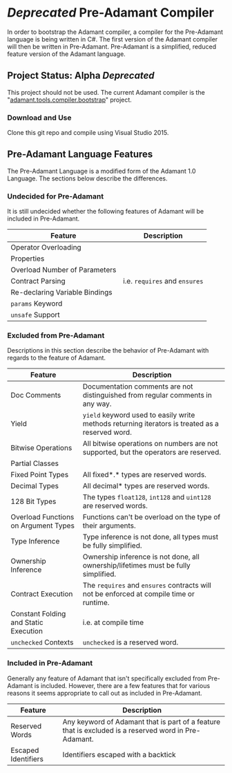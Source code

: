 # *Deprecated* Pre-Adamant Compiler

In order to bootstrap the Adamant compiler, a compiler for the Pre-Adamant language is being written in C#.  The first version of the Adamant compiler will then be written in Pre-Adamant.  Pre-Adamant is a simplified, reduced feature version of the Adamant language.

## Project Status: Alpha *Deprecated*

This project should not be used. The current Adamant compiler is the "[adamant.tools.compiler.bootstrap](https://github.com/adamant/adamant.tools.compiler.bootstrap)" project.

### Download and Use

Clone this git repo and compile using Visual Studio 2015.

## Pre-Adamant Language Features

The Pre-Adamant Language is a modified form of the Adamant 1.0 Language.  The sections below describe the differences.

### Undecided for Pre-Adamant

It is still undecided whether the following features of Adamant will be included in Pre-Adamant.

| Feature                        | Description                   |
| ------------------------------ | ----------------------------- |
| Operator Overloading           |
| Properties                     |
| Overload Number of Parameters  |
| Contract Parsing               | i.e. `requires` and `ensures` |
| Re-declaring Variable Bindings |
| `params` Keyword               |
| `unsafe` Support               |

### Excluded from Pre-Adamant

Descriptions in this section describe the behavior of Pre-Adamant with regards to the feature of Adamant.

| Feature                               | Description                                                                                     |
| ------------------------------------- | ----------------------------------------------------------------------------------------------- |
| Doc Comments                          | Documentation comments are not distinguished from regular comments in any way.                  |
| Yield                                 | `yield` keyword used to easily write methods returning iterators is treated as a reserved word. |
| Bitwise Operations                    | All bitwise operations on numbers are not supported, but the operators are reserved.            |
| Partial Classes                       |
| Fixed Point Types                     | All fixed*.* types are reserved words.                                                          |
| Decimal Types                         | All decimal* types are reserved words.                                                          |
| 128 Bit Types                         | The types `float128`, `int128` and `uint128` are reserved words.                                |
| Overload Functions on Argument Types  | Functions can't be overload on the type of their arguments.                                     |
| Type Inference                        | Type inference is not done, all types must be fully simplified.                                 |
| Ownership Inference                   | Ownership inference is not done, all ownership/lifetimes must be fully simplified.              |
| Contract Execution                    | The `requires` and `ensures` contracts will not be enforced at compile time or runtime.         |
| Constant Folding and Static Execution | i.e. at compile time                                                                            |
| `unchecked` Contexts                  | `unchecked` is a reserved word.                                                                 |

### Included in Pre-Adamant

Generally any feature of Adamant that isn't specifically excluded from Pre-Adamant is included.  However, there are a few features that for various reasons it seems appropriate to call out as included in Pre-Adamant.

| Feature             | Description                                                                                          |
| ------------------- | ---------------------------------------------------------------------------------------------------- |
| Reserved Words      | Any keyword of Adamant that is part of a feature that is excluded is a reserved word in Pre-Adamant. |
| Escaped Identifiers | Identifiers escaped with a backtick                                                                  |